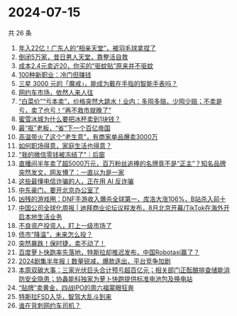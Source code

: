 # 2024-07-15

共 26 条

<!-- BEGIN 36KR -->
<!-- 最后更新时间 2024-07-15 03:01:00 +0800 -->
1. [年入22亿！广东人的“相亲天堂”，被羽毛球拿捏了](https://36kr.com/p/2860385982843526)
1. [倒闭5万家，昔日男人天堂，靠整活自救](https://36kr.com/p/2861667239791233)
1. [成本2.4元卖近20，你买的“驱蚊贴”原来并不驱蚊](https://36kr.com/p/2861392043445129)
1. [100种新职业​：冷门但赚钱](https://36kr.com/p/2861355131947650)
1. [三星 3000 元的「魔戒」，能成为戴在手指的智能手表吗？](https://36kr.com/p/2860178422582152)
1. [网约车市场，依然人来人往](https://36kr.com/p/2860571362757254)
1. [“白菜价”“亏本卖”，价格突然大跳水！业内：多囤多赔，少囤少赔；不卖是亏，卖了也亏！“再不救市就晚了”](https://36kr.com/p/2860560725330824)
1. [蜜雪冰城为什么要把冰杯卖到1块钱？](https://36kr.com/p/2861444442540934)
1. [最“抠”老板，“省”下一个百亿帝国](https://36kr.com/p/2861631590861447)
1. [高温带火了这个“老生意”，有商家单品爆卖3000万](https://36kr.com/p/2860745912339073)
1. [如何职场得意，家庭生活也得意？](https://36kr.com/p/2853375015275401)
1. [“我的微信零钱被冻结了”｜后窗](https://36kr.com/p/2861514659613575)
1. [直播间半年卖了超5000万元，百万粉丝追捧的名牌竟不是“正主”？知名品牌突然发文，网友懵了：一直以为是一家](https://36kr.com/p/2859347152341891)
1. [这些最懂电信诈骗的人，正在用 AI 反诈骗](https://36kr.com/p/2861648170404738)
1. [中东豪门，要开北京办公室了](https://36kr.com/p/2860359514606472)
1. [凶残的游戏圈：DNF手游收入爆杀全球第一，库洛大涨106%，B站杀入前十](https://36kr.com/p/2860773628168835)
1. [中国公司全球化周报 | 迪拜商业论坛议程发布，8月北京开幕/TikTok在海外开启本地生活业务](https://36kr.com/p/2860855102704257)
1. [不良资产投资人，盯上一级市场了](https://36kr.com/p/2860416583387779)
1. [债市“降温”，未来怎么投？](https://36kr.com/p/2861743030307720)
1. [突然暴跌！保时捷，卖不动了！](https://36kr.com/p/2861480043305350)
1. [百度萝卜快跑率先落地，特斯拉却推迟发布，中国Robotaxi赢了？](https://36kr.com/p/2860720810760584)
1. [2024剧集半年报丨数量锐减，爆款迭出，平台竞争加剧](https://36kr.com/p/2860619025025666)
1. [本周双碳大事：三家光伏巨头合计预亏超百亿元；相关部门正酝酿排查储能消防安全隐患；协鑫能科独家为萝卜快跑提供标准电池包及换电站](https://36kr.com/p/2860933135518341)
1. [“贴牌”卖黄金，四战IPO的周六福蒙眼狂奔](https://36kr.com/p/2861654114093956)
1. [特斯拉FSD入华，智驾大乱斗到来](https://36kr.com/p/2861580889623432)
1. [谁在背刺网约车司机？](https://36kr.com/p/2860679915146121)
<!-- END 36KR -->